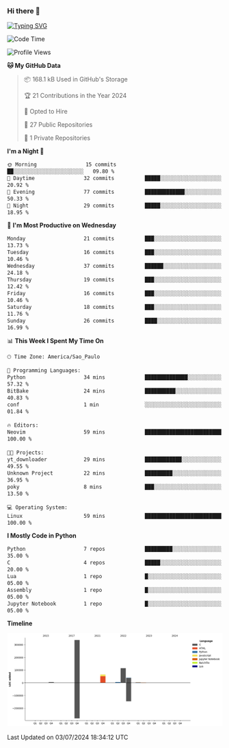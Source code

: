 ### Hi there 👋

<a href="https://git.io/typing-svg"><img src="https://readme-typing-svg.herokuapp.com?font=Fira+Code&duration=2000&pause=100&center=true&vCenter=true&multiline=true&width=720&height=175&lines=Gui's+are+a+lie%2C+they+are+just+front-ends+to+the+shell.;Through+the+shell%2C+I+gain+sudo.;Through+sudo%2C+I+gain+power.;Through+power%2C+I+gain+root.;Through+root%2C+my+chains+are+broken.;uid%3D0+shall+free+me...." alt="Typing SVG" /></a>


<!--START_SECTION:waka-->
![Code Time](http://img.shields.io/badge/Code%20Time-977%20hrs%2043%20mins-blue)

![Profile Views](http://img.shields.io/badge/Profile%20Views-0-blue)

**🐱 My GitHub Data** 

> 📦 168.1 kB Used in GitHub's Storage 
 > 
> 🏆 21 Contributions in the Year 2024
 > 
> 💼 Opted to Hire
 > 
> 📜 27 Public Repositories 
 > 
> 🔑 1 Private Repositories 
 > 
**I'm a Night 🦉** 

```text
🌞 Morning                15 commits          ██░░░░░░░░░░░░░░░░░░░░░░░   09.80 % 
🌆 Daytime                32 commits          █████░░░░░░░░░░░░░░░░░░░░   20.92 % 
🌃 Evening                77 commits          █████████████░░░░░░░░░░░░   50.33 % 
🌙 Night                  29 commits          █████░░░░░░░░░░░░░░░░░░░░   18.95 % 
```
📅 **I'm Most Productive on Wednesday** 

```text
Monday                   21 commits          ███░░░░░░░░░░░░░░░░░░░░░░   13.73 % 
Tuesday                  16 commits          ███░░░░░░░░░░░░░░░░░░░░░░   10.46 % 
Wednesday                37 commits          ██████░░░░░░░░░░░░░░░░░░░   24.18 % 
Thursday                 19 commits          ███░░░░░░░░░░░░░░░░░░░░░░   12.42 % 
Friday                   16 commits          ███░░░░░░░░░░░░░░░░░░░░░░   10.46 % 
Saturday                 18 commits          ███░░░░░░░░░░░░░░░░░░░░░░   11.76 % 
Sunday                   26 commits          ████░░░░░░░░░░░░░░░░░░░░░   16.99 % 
```


📊 **This Week I Spent My Time On** 

```text
🕑︎ Time Zone: America/Sao_Paulo

💬 Programming Languages: 
Python                   34 mins             ██████████████░░░░░░░░░░░   57.32 % 
BitBake                  24 mins             ██████████░░░░░░░░░░░░░░░   40.83 % 
conf                     1 min               ░░░░░░░░░░░░░░░░░░░░░░░░░   01.84 % 

🔥 Editors: 
Neovim                   59 mins             █████████████████████████   100.00 % 

🐱‍💻 Projects: 
yt_downloader            29 mins             ████████████░░░░░░░░░░░░░   49.55 % 
Unknown Project          22 mins             █████████░░░░░░░░░░░░░░░░   36.95 % 
poky                     8 mins              ███░░░░░░░░░░░░░░░░░░░░░░   13.50 % 

💻 Operating System: 
Linux                    59 mins             █████████████████████████   100.00 % 
```

**I Mostly Code in Python** 

```text
Python                   7 repos             █████████░░░░░░░░░░░░░░░░   35.00 % 
C                        4 repos             █████░░░░░░░░░░░░░░░░░░░░   20.00 % 
Lua                      1 repo              █░░░░░░░░░░░░░░░░░░░░░░░░   05.00 % 
Assembly                 1 repo              █░░░░░░░░░░░░░░░░░░░░░░░░   05.00 % 
Jupyter Notebook         1 repo              █░░░░░░░░░░░░░░░░░░░░░░░░   05.00 % 
```



**Timeline**

![Lines of Code chart](https://raw.githubusercontent.com/Gedankenn/Gedankenn/main/assets/bar_graph.png)


 Last Updated on 03/07/2024 18:34:12 UTC
<!--END_SECTION:waka-->
